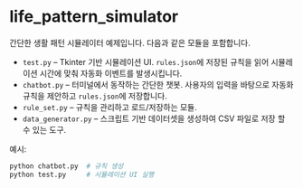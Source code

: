 # life_pattern_simulator

간단한 생활 패턴 시뮬레이터 예제입니다. 다음과 같은 모듈을 포함합니다.

* `test.py` – Tkinter 기반 시뮬레이션 UI. `rules.json`에 저장된 규칙을 읽어
  시뮬레이션 시간에 맞춰 자동화 이벤트를 발생시킵니다.
* `chatbot.py` – 터미널에서 동작하는 간단한 챗봇. 사용자의 입력을 바탕으로
  자동화 규칙을 제안하고 `rules.json`에 저장합니다.
* `rule_set.py` – 규칙을 관리하고 로드/저장하는 모듈.
* `data_generator.py` – 스크립트 기반 데이터셋을 생성하여 CSV 파일로 저장
  할 수 있는 도구.

예시:

```bash
python chatbot.py  # 규칙 생성
python test.py     # 시뮬레이션 UI 실행
```
